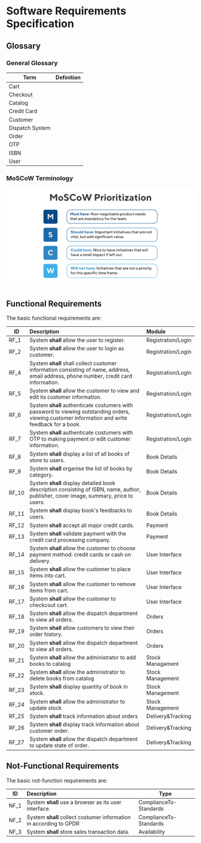 # Software Requirements Specification

## Glossary

### General Glossary
| Term | Definition |
| ---- | ---------- |
| Cart |
| Checkout |
| Catalog | 
| Credit Card |
| Customer |
| Dispatch System |
| Order |
| OTP  |
| ISBN |
| User |

### MoSCoW Terminology

![MoSCoW](./images/moscow.png)


## Functional Requirements

The basic functional requirements are:

| ID       | Description  | Module  | 
| -------- |:------------ | :------- | 
|  RF_1    | System **shall** allow the user to register. | Registration/Login | 
|  RF_2    | System **shall** allow the user to login as customer. | Registration/Login |
|  RF_4    | System **shall** shall collect customer information consisting of name, address, email address, phone number, credit card information. | Registration/Login | 
|  RF_5    | System **shall** allow  the customer to view and edit its customer information. | Registration/Login | 
|  RF_6    | System **shall** authenticate costumers with password to viewing outstanding orders, viewing customer information and write feedback for a book. | Registration/Login | 
|  RF_7    | System **shall** authenticate costumers with OTP to making payment or edit customer information. | Registration/Login | 
|  RF_8    | System **shall** display a list of all books of store to users. | Book Details | 
|  RF_9    | System **shall** organise the list of books by category. | Book Details | 
|  RF_10   | System **shall** display detailed book description consisting of ISBN, name, author, publisher, cover image, summary, price to users. | Book Details | 
|  RF_11   | System **shall** display book's feedbacks to users. | Book Details | 
|  RF_12   | System **shall** accept all major credit cards. | Payment | 
|  RF_13   | System **shall** validate payment with the credit card processing company. | Payment | 
|  RF_14   | System **shall** allow the customer to choose payment method: credit cards or cash on delivery. | User Interface | 
|  RF_15   | System **shall** allow the customer to place items into cart. | User Interface | 
|  RF_16   | System **shall** allow the customer to remove items from cart. | User Interface | 
|  RF_17   | System **shall** allow the customer to checkcout cart. | User Interface | 
|  RF_18   | System **shall** allow the dispatch department to view all orders. | Orders |
|  RF_19   | System **shall** allow customers to view their order history. | Orders |
|  RF_20   | System **shall** allow the dispatch department to view all orders. | Orders |
|  RF_21   | System **shall** allow the administrator to add books to catalog | Stock Managament |
|  RF_22   | System **shall** allow the administrator to delete books from catalog | Stock Management |
|  RF_23   | System **shall** display quantity of book in stock. | Stock Management |
|  RF_24   | System **shall** allow the administrator to update stock | Stock Management |
|  RF_25   | System **shall** track information about orders | Delivery&Tracking |
|  RF_26   | System **shall** display track information about customer order. | Delivery&Tracking |
|  RF_27   | System **shall** allow the dispatch department to update state of order. | Delivery&Tracking |

## Not-Functional Requirements

The basic not-function requirements are:

| ID       |Description  | Type |
| --------|:-------------| ---- |
|  NF_1   | System **shall** use a browser as its user interface. | ComplianceTo-Standards |
|  NF_2   | System **shall** collect costumer information in according to GPDR | ComplianceTo-Standards |
|  NF_3   | System **shall** store sales transaction data. | Availability |

